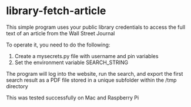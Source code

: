 # library-fetch-article

This simple program uses your public library credentials to access the full text of an article from the Wall Street Journal

To operate it, you need to do the following:
1. Create a mysecrets.py file with username and pin variables
2. Set the environment variable SEARCH_STRING

The program will log into the website, run the search, and export the first search result as a PDF file stored in a unique subfolder within the /tmp directory

This was tested successfully on Mac and Raspberry Pi
